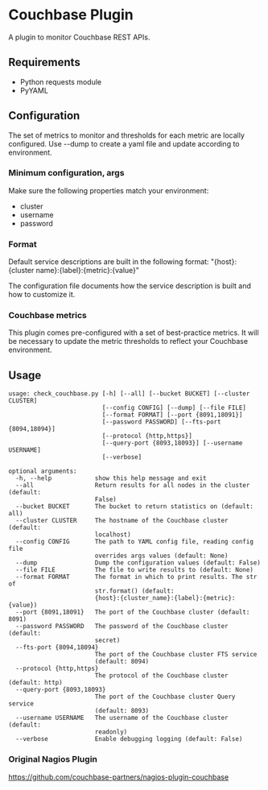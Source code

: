 # Couchbase Plugin
A plugin to monitor Couchbase REST APIs.

## Requirements
* Python requests module
* PyYAML

## Configuration
The set of metrics to monitor and thresholds for each metric are locally configured. Use --dump to create a yaml file and update according to environment.

### Minimum configuration, args
Make sure the following properties match your environment:
* cluster
* username
* password

### Format
Default service descriptions are built in the following format:
"{host}:{cluster name}:{label}:{metric}:{value}"

The configuration file documents how the service description is built and how to customize it.

### Couchbase metrics
This plugin comes pre-configured with a set of best-practice metrics.  It will be necessary to update the metric thresholds to reflect your Couchbase environment.

## Usage
``` 
usage: check_couchbase.py [-h] [--all] [--bucket BUCKET] [--cluster CLUSTER]
                          [--config CONFIG] [--dump] [--file FILE]
                          [--format FORMAT] [--port {8091,18091}]
                          [--password PASSWORD] [--fts-port {8094,18094}]
                          [--protocol {http,https}]
                          [--query-port {8093,18093}] [--username USERNAME]
                          [--verbose]

optional arguments:
  -h, --help            show this help message and exit
  --all                 Return results for all nodes in the cluster (default:
                        False)
  --bucket BUCKET       The bucket to return statistics on (default: all)
  --cluster CLUSTER     The hostname of the Couchbase cluster (default:
                        localhost)
  --config CONFIG       The path to YAML config file, reading config file
                        overrides args values (default: None)
  --dump                Dump the configuration values (default: False)
  --file FILE           The file to write results to (default: None)
  --format FORMAT       The format in which to print results. The str of
                        str.format() (default:
                        {host}:{cluster_name}:{label}:{metric}:{value})
  --port {8091,18091}   The port of the Couchbase cluster (default: 8091)
  --password PASSWORD   The password of the Couchbase cluster (default:
                        secret)
  --fts-port {8094,18094}
                        The port of the Couchbase cluster FTS service
                        (default: 8094)
  --protocol {http,https}
                        The protocol of the Couchbase cluster (default: http)
  --query-port {8093,18093}
                        The port of the Couchbase cluster Query service
                        (default: 8093)
  --username USERNAME   The username of the Couchbase cluster (default:
                        readonly)
  --verbose             Enable debugging logging (default: False)
```

### Original Nagios Plugin
https://github.com/couchbase-partners/nagios-plugin-couchbase